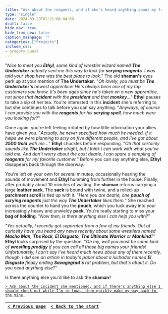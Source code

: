 ```yaml
---
title: "Ask about the reagents, and if she's heard anything about my friends' activity or whereabouts."
type: "single"
date: 2024-03-29T02:21:00-04:00
draft: false
hide_nav: true
hide_from_new: false
caption_mainpage: ""
categories: ["Projects"]
include_css:
- gregory_quest
---
```


"*Nice to meet you **Ethyl**, some kind of wrestler wizard named **The Undertaker** actually sent me this way to look for **scrying reagents**. I was told your shop here was the best place to look.*" The old **shaman's** eyes perk up at your mention of **The Undertaker**. "*Oh lovely, you must be **The Undertaker's** newest apprentice! He's always been one of my top customers you know. It's been ages since he's taken on a new apprentice, not since that **incident** with the **president** and that **monkey**...*" **Ethyl** pauses to take a sip of her tea. You're interested in this **incident** she's referring to, but she continues to talk before you can say anything. "*Anyways, of course I can provide you with the **reagents** for his **scrying spell**, how much were you looking for?*"

Once again, you're left feeling irritated by how little information your allies have given you. "*Actually, he never specified how much he needed. If it helps we were planning to scry on five different people, and I've got about **2500 Gold** with me...*" **Ethyl** chuckles before responding. "*Oh that certainly sounds like **The Undertaker** alright, but I think I can work with what you've told me. And don't worry about the cost dearie, I can spare a sampling of **reagents** for my favorite customer.*" Before you can say anything else, **Ethyl** disappears back through the doorway.

You're left on your own for several minutes, occasionally hearing the sounds of movement and **Ethyl** humming from further in the house. Finally, after probably about 10 minutes of waiting, the **shaman** returns carrying a large **leather sack**. The **sack** is bound with twine, and a rolled-up **parchment scroll** is tied up with it. "*Here you are dearie, one **pouch of scrying reagents** just the way **The Undertaker** likes them.*" She reached across the counter to hand you the **pouch**, which you tuck away into your increasingly heavy and unwieldy **pack**. You're really starting to miss your **bag of holding**. "*Now then, is there anything else I can help you with?*" 

"*Yes actually, I recently got separated from a few of my friends. Out of curiosity have you heard any news recently about some wrestlers named **Macho Man**, **The Rock**, **El Disgusto**, **The Ultimate Warrior** or **Mankind**?*" **Ethyl** looks surprised by the question. "*Oh my, well you must be some kind of **wrestling prodigy** if you can call all those big names your friends! Unfortunately, I can't say I've heard much news about any of them recently, though. I did see an article in today's paper about a luchador named **El Disgusto** finally ending **Savagegrad's** rat problem, but that's about it. Do you need anything else?*"

Is there anything else you'd like to ask the **shaman**? 

[``> Ask about the incident she mentioned, and if there's anything else I should check out while I'm in town, then quickly make my way back to the mine.``](../85)

|[``< Previous page``](../83)|[``< Back to the start``](../)|
|---|---|